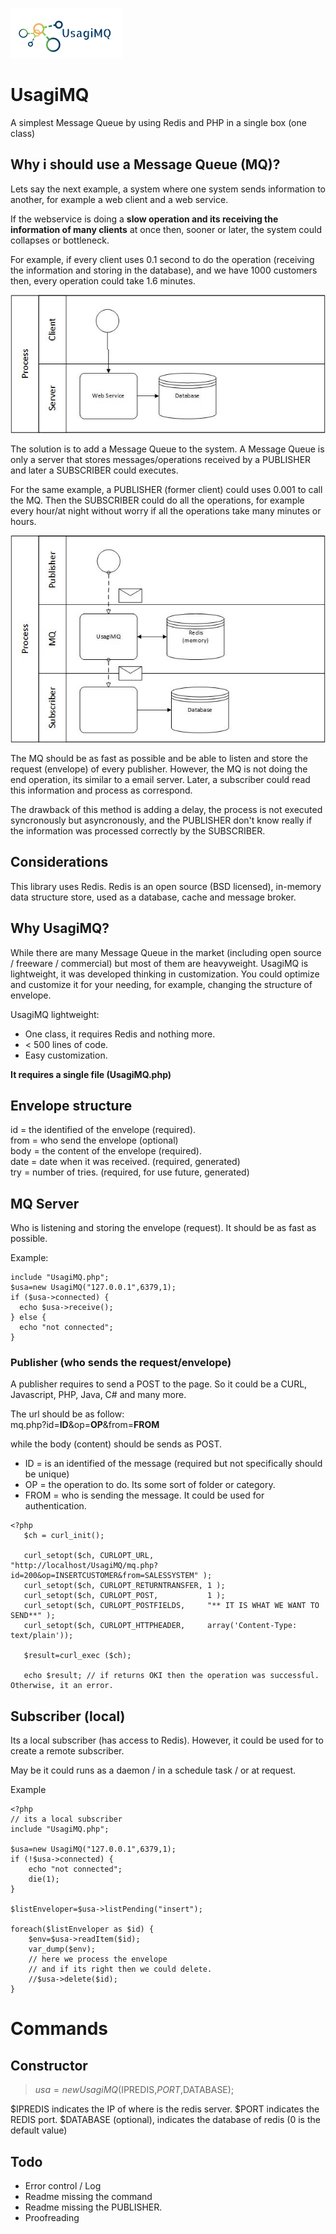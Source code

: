 ![logo](visio/logo.png "logo")

# UsagiMQ
A simplest Message Queue by using Redis and PHP in a single box (one class)  



## Why i should use a Message Queue (MQ)?

Lets say the next example, a system where one system sends information to another, for example a web client and a web service.  

If the webservice is doing a **slow operation and its receiving the information of many clients** at once then, sooner or later, the system could collapses or bottleneck.

For example, if every client uses 0.1 second to do the operation (receiving the information and storing in the database), and we have 1000 customers then, every operation could take 1.6 minutes.


![Web Service](visio/WebService.jpg "Web Service")

The solution is to add a Message Queue to the system. A Message Queue is only a server that stores messages/operations received by a PUBLISHER and later a SUBSCRIBER could executes.

For the same example, a PUBLISHER (former client) could uses 0.001 to call the MQ. Then the SUBSCRIBER could do all the operations, for example every hour/at night without worry if all the operations take many minutes or hours.




![MQ](visio/MQ.jpg "MQ")

The MQ should be as fast as possible and be able to listen and store the request (envelope) of every publisher. However, the MQ is not doing the end operation, its similar to a email server. 
Later, a subscriber could read this information and process as correspond.

The drawback of this method is adding a delay, the process is not executed syncronously but asyncronously, and the PUBLISHER don't know really if the information was processed correctly by the SUBSCRIBER.

## Considerations

This library uses Redis. Redis is an open source (BSD licensed), in-memory data structure store, used as a database, cache and message broker.

## Why UsagiMQ?

While there are many Message Queue in the market (including open source / freeware / commercial) but most of them are heavyweight.
UsagiMQ is lightweight, it was developed thinking in customization. You could optimize and customize it for your needing, for example, changing the structure of envelope.

UsagiMQ lightweight:

- One class, it requires Redis and nothing more.
- < 500 lines of code.
- Easy customization.


**It requires a single file (UsagiMQ.php)**

## Envelope structure

id = the identified of the envelope (required).   
from = who send the envelope (optional)   
body = the content of the envelope (required).   
date = date when it was received. (required, generated)   
try = number of tries. (required, for use future, generated)   


## MQ Server 

Who is listening and storing the envelope (request). It should be as fast as possible.

Example:
``` 
include "UsagiMQ.php";  
$usa=new UsagiMQ("127.0.0.1",6379,1);
if ($usa->connected) {
  echo $usa->receive();
} else {
  echo "not connected";
}
```

### Publisher (who sends the request/envelope)

A publisher requires to send a POST to the page. So it could be a CURL, Javascript, PHP, Java, C# and many more.

The url should be as follow:  
mq.php?id=**ID**&op=**OP**&from=**FROM**

while the body (content) should be sends as POST.

- ID = is an identified of the message (required but not specifically should be unique)   
- OP = the operation to do. Its some sort of folder or category.   
- FROM = who is sending the message.   It could be used for authentication.   


```
<?php
   $ch = curl_init();
   
   curl_setopt($ch, CURLOPT_URL,            "http://localhost/UsagiMQ/mq.php?id=200&op=INSERTCUSTOMER&from=SALESSYSTEM" );
   curl_setopt($ch, CURLOPT_RETURNTRANSFER, 1 );
   curl_setopt($ch, CURLOPT_POST,           1 );
   curl_setopt($ch, CURLOPT_POSTFIELDS,     "** IT IS WHAT WE WANT TO SEND**" );
   curl_setopt($ch, CURLOPT_HTTPHEADER,     array('Content-Type: text/plain'));
   
   $result=curl_exec ($ch);
   
   echo $result; // if returns OKI then the operation was successful. Otherwise, it an error.
```


## Subscriber (local)

Its a local subscriber (has access to Redis). However, it could be used for to create a remote subscriber.

May be it could runs as a daemon / in a schedule task / or at request.

Example
``` 
<?php
// its a local subscriber
include "UsagiMQ.php";

$usa=new UsagiMQ("127.0.0.1",6379,1);
if (!$usa->connected) {
    echo "not connected";
    die(1);
}

$listEnveloper=$usa->listPending("insert");

foreach($listEnveloper as $id) {
    $env=$usa->readItem($id);
    var_dump($env);
    // here we process the envelope
    // and if its right then we could delete.
    //$usa->delete($id);
}
```

# Commands

## Constructor

> $usa=new UsagiMQ($IPREDIS,$PORT,$DATABASE);

$IPREDIS indicates the IP of where is the redis server.
$PORT indicates the REDIS port.
$DATABASE (optional), indicates the database of redis (0 is the default value)


## Todo

- Error control / Log
- Readme missing the command
- Readme missing the PUBLISHER.
- Proofreading 

 